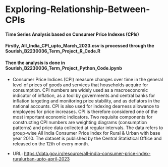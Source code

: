 # Exploring-Relationship-Between-CPIs
#### Time Series Analysis based on Consumer Price Indexes (CPIs)
#### Firstly, All_India_CPI_upto_March_2023.csv is processed through the Sourish_B2230036_Term_Project_R_Code.R
#### Then the analysis is done in Sourish_B2230036_Term_Project_Python_Code.ipynb
- Consumer Price Indices (CPI) measure changes over time in the general level of prices of goods and services that households acquire for consumption. CPI numbers are widely used as a macroeconomic indicator of inflation, as a tool by governments and central banks for inflation targeting and monitoring price stability, and as deflators in the national accounts. CPI is also used for indexing dearness allowance to employees for price increases. CPI is therefore considered one of the most important economic indicators. Two requisite components for constructing CPI numbers are weighting diagrams (consumption patterns) and price data collected at regular intervals. The data refers to group-wise All India Consumer Price Index for Rural & Urban with base year 2010. The dataset is published by the Central Statistical Office and released on the 12th of every month.

- URL:  https://data.gov.in/resource/all-india-consumer-price-index-ruralurban-upto-april-2023
